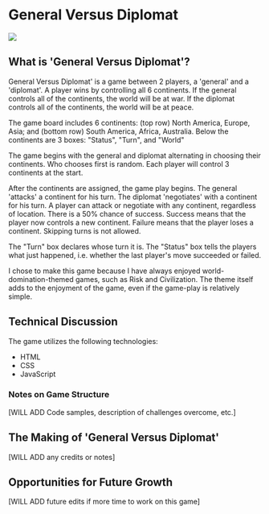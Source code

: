 # General Versus Diplomat

<img src="images/intro-screen-shot.JPG">

## What is 'General Versus Diplomat'?

General Versus Diplomat' is a game between 2 players, a 'general' and a 'diplomat'. A player wins by controlling all 6 continents. If the general controls all of the continents, the world will be at war. If the diplomat controls all of the continents, the world will be at peace.

The game board includes 6 continents: (top row) North America, Europe, Asia; and (bottom row)  South America, Africa, Australia. Below the continents are 3 boxes: "Status", "Turn", and "World"

The game begins with the general and diplomat alternating in choosing their continents. Who chooses first is random. Each player will control 3 continents at the start.

After the continents are assigned, the game play begins. The general 'attacks' a continent for his turn. The diplomat 'negotiates' with a continent for his turn. A player can attack or negotiate with any continent, regardless of location. There is a 50% chance of success. Success means that the player now controls a new continent. Failure means that the player loses a continent. Skipping turns is not allowed. 

The "Turn" box declares whose turn it is. The "Status" box tells the players what just happened, i.e. whether the last player's move succeeded or failed.

I chose to make this game because I have always enjoyed world-domination-themed games, such as Risk and Civilization. The theme itself adds to the enjoyment of the game, even if the game-play is relatively simple.

## Technical Discussion

The game utilizes the following technologies:
* HTML
* CSS
* JavaScript

### Notes on Game Structure

[WILL ADD Code samples, description of challenges overcome, etc.]

## The Making of 'General Versus Diplomat'

[WILL ADD any credits or notes]

## Opportunities for Future Growth

[WILL ADD future edits if more time to work on this game]
